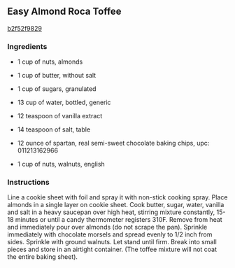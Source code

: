 ## Easy Almond Roca Toffee

[b2f52f9829](http://www.food.com/recipe/easy-almond-roca-toffee-102480)

### Ingredients

 - 1 cup of nuts, almonds

 - 1 cup of butter, without salt

 - 1 cup of sugars, granulated

 - 13 cup of water, bottled, generic

 - 12 teaspoon of vanilla extract

 - 14 teaspoon of salt, table

 - 12 ounce of spartan, real semi-sweet chocolate baking chips, upc: 011213162966

 - 1 cup of nuts, walnuts, english

### Instructions

Line a cookie sheet with foil and spray it with non-stick cooking spray. Place almonds in a single layer on cookie sheet. Cook butter, sugar, water, vanilla and salt in a heavy saucepan over high heat, stirring mixture constantly, 15-18 minutes or until a candy thermometer registers 310F. Remove from heat and immediately pour over almonds (do not scrape the pan). Sprinkle immediately with chocolate morsels and spread evenly to 1/2 inch from sides. Sprinkle with ground walnuts. Let stand until firm. Break into small pieces and store in an airtight container. (The toffee mixture will not coat the entire baking sheet).